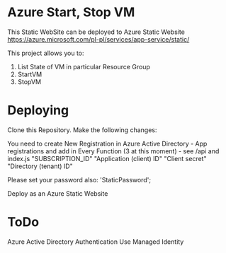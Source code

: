 # Azure Start, Stop VM

This Static WebSite can be deployed to Azure Static Website https://azure.microsoft.com/pl-pl/services/app-service/static/

This project allows you to:
1. List State of VM in particular Resource Group
2. StartVM
3. StopVM

# Deploying
Clone this Repository.
Make the following changes:

You need to create New Registration in Azure Active Directory - App registrations and add in Every Function (3 at this moment) - see /api and index.js
"SUBSCRIPTION_ID"
"Application (client) ID"
"Client secret"
"Directory (tenant) ID"


Please set your password also:
'StaticPassword';


Deploy as an Azure Static Website

# ToDo

Azure Active Directory Authentication
Use Managed Identity 